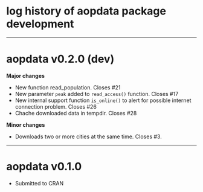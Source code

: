 # log history of aopdata package development

-------------------------------------------------------

# aopdata v0.2.0 (dev)

**Major changes**
* New function read_population. Closes #21
* New parameter `peak` added to `read_access()` function. Closes #17
* New internal support function `is_online()` to alert for possible internet connection problem. Closes #26
* Chache downloaded data in tempdir. Closes #28

**Minor changes**
* Downloads two or more cities at the same time. Closes #3.


-------------------------------------------------------

# aopdata v0.1.0

* Submitted to CRAN
